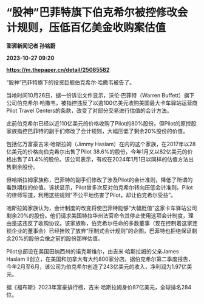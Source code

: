 # “股神”巴菲特旗下伯克希尔被控修改会计规则，压低百亿美金收购案估值
**澎湃新闻记者 孙铭蔚**

**2023-10-27 09:20**

**https://m.thepaper.cn/detail/25085582**

“股神”巴菲特旗下的投资巨舰伯克希尔·哈撒韦被告了。

当地时间10月26日，据一份诉讼文件显示，沃伦·巴菲特（Warren Buffett）旗下公司伯克希尔·哈撒韦，被指控违反了以逾100亿美元收购美国最大卡车驿站运营商Pilot Travel Centers的条款，改变了对部分交易进行估值的会计方法。

此前伯克希尔已经以近110亿美元的价格收购了Pilot的80%股份。但Pilot的原控股家族指控巴菲特的副手们修改了会计规则，大幅压低了剩余20%股份的价值。

包括亿万富豪吉米·哈斯拉姆（Jimmy Haslam）在内的这个家族，在2017年以28亿美元的价格向伯克希尔出售了Pilot 38.6%的股份，今年1月又以82亿美元的价格出售了41.4%的股份。该公司表示，有权在2024年1月1日以同样的估值方法出售剩余股份。

但哈斯拉姆家族称，巴菲特的副手们修改了涉及Pilot的会计准则，降低了所谓的看跌期权的价值。诉状显示，Pilot曾多次反对伯克希尔转向压低会计准则。Pilot的律师写道，利用这些规则“不公平地伤害了Pilot，却让伯克希尔受益”。

哈斯拉姆家族认为，会计制度的改变将使巴菲特能够“大幅贬值”这家卡车驿站公司剩余20%的股份。他们请求美国特拉华州法官命令其停止使用这项会计制度，理由是这违反了收购协议。该家族称，伯克希尔任命的多数董事（现在控制着这家连锁企业的董事会）已经挫败了放弃“压制式会计规则”的企图，巴菲特也拒绝保证剩余20%的股份会像之前的股份那样估值。

Pilot总部设在美国田纳西州的诺克斯维尔，由吉米·哈斯拉姆的父亲James Haslam II创立，在美国和加拿大有大约800家分店。据伯克希尔第二季度报告，今年2月至6月，该公司为伯克希尔创造了243亿美元的收入，净利润为1.97亿美元。

据《福布斯》2023年富豪排行榜，吉米·哈斯拉姆身价87亿美元，全球排名284位。